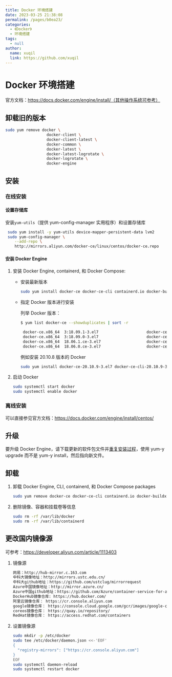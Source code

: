 ```yaml
---
title: Docker 环境搭建
date: 2023-03-25 21:38:08
permalink: /pages/b0ea23/
categories: 
  - 《Docker》
  - 环境搭建
tags: 
  - null
author: 
  name: xuqil
  link: https://github.com/xuqil
---
```


# Docker 环境搭建

官方文档：https://docs.docker.com/engine/install/（其他操作系统可参考）

## 卸载旧的版本

```bash
sudo yum remove docker \
                  docker-client \
                  docker-client-latest \
                  docker-common \
                  docker-latest \
                  docker-latest-logrotate \
                  docker-logrotate \
                  docker-engine
```

## 安装

### 在线安装

#### 设置存储库

安装`yum-utils`（提供 yum-config-manager 实用程序）和设置存储库

```bash
 sudo yum install -y yum-utils device-mapper-persistent-data lvm2
 sudo yum-config-manager \
    --add-repo \
    http://mirrors.aliyun.com/docker-ce/linux/centos/docker-ce.repo
```

#### 安装 Docker Engine

1. 安装 Docker Engine, containerd, 和 Docker Compose:

   - 安装最新版本

     ```bash
     sudo yum install docker-ce docker-ce-cli containerd.io docker-buildx-plugin docker-compose-plugin
     ```

   - 指定 Docker 版本进行安装

     列举 Docker 版本：

     ```bash
     $ yum list docker-ce --showduplicates | sort -r
     
      docker-ce.x86_64  3:18.09.1-3.el7                     docker-ce-stable
      docker-ce.x86_64  3:18.09.0-3.el7                     docker-ce-stable
      docker-ce.x86_64  18.06.1.ce-3.el7                    docker-ce-stable
      docker-ce.x86_64  18.06.0.ce-3.el7                    docker-ce-stable
     ```

     例如安装 20.10.8 版本的 Docker

     ```bash
     sudo yum install docker-ce-20.10.9-3.el7 docker-ce-cli-20.10.9-3.el7  -y
     ```

1. 启动 Docker

   ```bash
   sudo systemctl start docker
   sudo systemctl enable docker
   ```
   
   
   
### 离线安装

可以直接参见官方文档：https://docs.docker.com/engine/install/centos/

## 升级

要升级 Docker Engine，请下载更新的软件包文件并[重复安装过程](https://docs.docker.com/engine/install/centos/#install-from-a-package)，使用 yum-y upgrade 而不是 yum-y install，然后指向新文件。

##  卸载

1. 卸载 Docker Engine, CLI, containerd, 和 Docker Compose packages

   ```bash
   sudo yum remove docker-ce docker-ce-cli containerd.io docker-buildx-plugin docker-compose-plugin docker-ce-rootless-extras
   ```

2. 删除镜像、容器和挂载卷等信息

   ```bash
   sudo rm -rf /var/lib/docker
   sudo rm -rf /var/lib/containerd
   ```

   

## 更改国内镜像源

可参考：https://developer.aliyun.com/article/1113403

1. 镜像源

   ```bash
   网易：http://hub-mirror.c.163.com
   中科大镜像地址：http://mirrors.ustc.edu.cn/
   中科大github地址：https://github.com/ustclug/mirrorrequest
   Azure中国镜像地址：http://mirror.azure.cn/
   Azure中国github地址：https://github.com/Azure/container-service-for-azure-china
   DockerHub镜像仓库: https://hub.docker.com/ 
   阿里云镜像仓库： https://cr.console.aliyun.com 
   google镜像仓库： https://console.cloud.google.com/gcr/images/google-containers/GLOBAL （如果你本地可以翻墙的话是可以连上去的 ）
   coreos镜像仓库： https://quay.io/repository/ 
   RedHat镜像仓库： https://access.redhat.com/containers
   ```

2. 设置镜像源

   ```bash
   sudo mkdir -p /etc/docker
   sudo tee /etc/docker/daemon.json <<-'EOF'
   {
     "registry-mirrors": ["https://cr.console.aliyun.com"]
   }
   EOF
   sudo systemctl daemon-reload
   sudo systemctl restart docker
   ```

   
